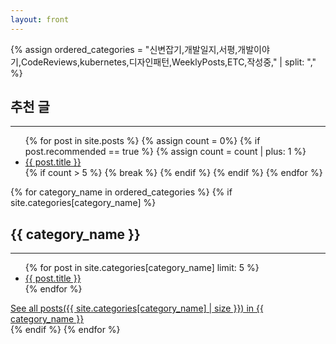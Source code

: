 ```yaml
---
layout: front
---
```


<head> <meta name="google-site-verification" content="swFW3uc8I4itY8f-nuRC4KyC8OevDsMkTn_SnB_sOGE" /> </head>

{% assign ordered_categories = "신변잡기,개발일지,서평,개발이야기,CodeReviews,kubernetes,디자인패턴,WeeklyPosts,ETC,작성중," | split: "," %}

<div class="grid-container">
    <div class="grid-item recommended">
        <h2>추천 글</h2>
        <hr>
        <ul>
            {% for post in site.posts %}
                {% assign count = 0%}
                {% if post.recommended == true %}
                    {% assign count = count | plus: 1 %}
                    <li><a href="{{ post.url }}">{{ post.title }}</a></li>
                    {% if count > 5 %}
                        {% break %}
                    {% endif %}
                {% endif %}
            {% endfor %}
        </ul>
    </div>

{% for category_name in ordered_categories %}
    {% if site.categories[category_name] %}
        <div class="grid-item {% if category_name == '작성중' %}in-progress{% endif %}">
            <h2>{{ category_name }}</h2>
            <hr>
            <ul>
                {% for post in site.categories[category_name] limit: 5 %}
                    <li> <a href="{{ post.url }}">{{ post.title }}</a> </li>
                {% endfor %}
            </ul>
                <a href="/categories/{{ category_name }}">See all posts({{ site.categories[category_name] | size }}) in {{ category_name }}</a>
        </div>
    {% endif %}
{% endfor %}

</div>
